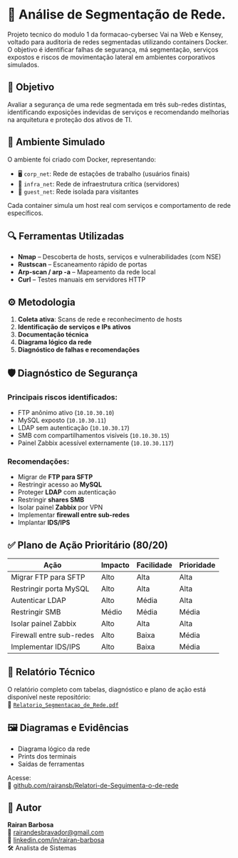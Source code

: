 # 🔐 Análise de Segmentação de Rede.


Projeto tecnico do modulo 1 da formacao-cybersec Vai na Web e Kensey, voltado para auditoria de redes segmentadas utilizando containers Docker. O objetivo é identificar falhas de segurança, má segmentação, serviços expostos e riscos de movimentação lateral em ambientes corporativos simulados.

## 📌 Objetivo

Avaliar a segurança de uma rede segmentada em três sub-redes distintas, identificando exposições indevidas de serviços e recomendando melhorias na arquitetura e proteção dos ativos de TI.

## 🧪 Ambiente Simulado

O ambiente foi criado com Docker, representando:

- 🖥️ `corp_net`: Rede de estações de trabalho (usuários finais)
- 🧰 `infra_net`: Rede de infraestrutura crítica (servidores)
- 📶 `guest_net`: Rede isolada para visitantes

Cada container simula um host real com serviços e comportamento de rede específicos.

## 🔍 Ferramentas Utilizadas

- **Nmap** – Descoberta de hosts, serviços e vulnerabilidades (com NSE)
- **Rustscan** – Escaneamento rápido de portas
- **Arp-scan / arp -a** – Mapeamento da rede local
- **Curl** – Testes manuais em servidores HTTP

## ⚙️ Metodologia

1. **Coleta ativa**: Scans de rede e reconhecimento de hosts
2. **Identificação de serviços e IPs ativos**
3. **Documentação técnica**
4. **Diagrama lógico da rede**
5. **Diagnóstico de falhas e recomendações**

## 🛡️ Diagnóstico de Segurança

### Principais riscos identificados:

- FTP anônimo ativo (`10.10.30.10`)
- MySQL exposto (`10.10.30.11`)
- LDAP sem autenticação (`10.10.30.17`)
- SMB com compartilhamentos visíveis (`10.10.30.15`)
- Painel Zabbix acessível externamente (`10.10.30.117`)

### Recomendações:

- Migrar de **FTP para SFTP**
- Restringir acesso ao **MySQL**
- Proteger **LDAP** com autenticação
- Restringir **shares SMB**
- Isolar painel **Zabbix** por VPN
- Implementar **firewall entre sub-redes**
- Implantar **IDS/IPS**

## ✅ Plano de Ação Prioritário (80/20)

| Ação                         | Impacto | Facilidade | Prioridade |
|-----------------------------|---------|------------|------------|
| Migrar FTP para SFTP        | Alto    | Alta       | Alta       |
| Restringir porta MySQL      | Alto    | Alta       | Alta       |
| Autenticar LDAP             | Alto    | Média      | Alta       |
| Restringir SMB              | Médio   | Média      | Média      |
| Isolar painel Zabbix        | Alto    | Alta       | Alta       |
| Firewall entre sub-redes    | Alto    | Baixa      | Média      |
| Implementar IDS/IPS         | Alto    | Baixa      | Média      |

## 📎 Relatório Técnico

O relatório completo com tabelas, diagnóstico e plano de ação está disponível neste repositório:  
📄 [`Relatorio_Segmentacao_de_Rede.pdf`](./Relatorio_Segmentacao_de_Rede.pdf)

## 🖼️ Diagramas e Evidências

- Diagrama lógico da rede
- Prints dos terminais
- Saídas de ferramentas

Acesse:  
📁 [github.com/rairansb/Relatori-de-Seguimenta-o-de-rede](https://github.com/rairansb/Relatori-de-Seguimenta-o-de-rede)

## 👤 Autor

**Rairan Barbosa**  
📧 [rairandesbravador@gmail.com](mailto:rairandesbravadorb@gmail.com)  
🔗 [linkedin.com/in/rairan-barbosa](https://www.linkedin.com/in/rairan-barbosa/)  
🛠️ Analista de Sistemas
